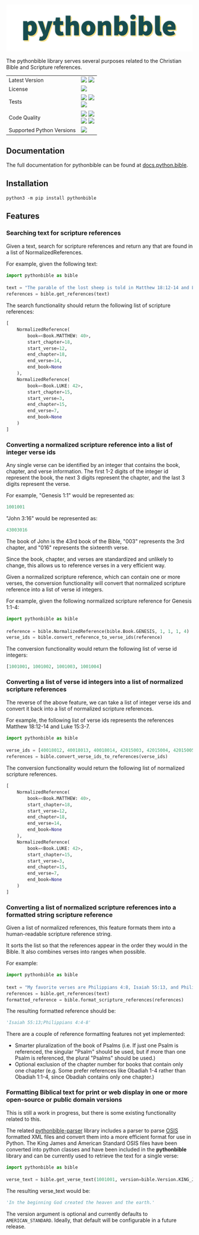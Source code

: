 ![Image](pythonbible.png)

The pythonbible library serves several purposes related to the Christian Bible and Scripture references.

<table>
    <tr>
        <td>Latest Version</td>
        <td>
            <a href="https://pypi.org/project/pythonbible/"><img src="https://img.shields.io/pypi/v/pythonbible?color=gold&logo=pypi&logoColor=lightgray"></a>
            <img src="https://img.shields.io/pypi/dm/pythonbible?color=gold">
        </td>
    </tr>
    <tr>
        <td>License</td>
        <td><a href="https://opensource.org/licenses/MIT"><img src="https://img.shields.io/badge/license-MIT-orange.svg"></a></td>
    </tr>
    <tr>
        <td>Tests</td>
        <td>
            <img src="https://github.com/avendesora/pythonbible/actions/workflows/tests.yml/badge.svg">
            <img src="https://github.com/avendesora/pythonbible/actions/workflows/python-package.yml/badge.svg"><br/>
            <a href="https://www.codacy.com/gh/avendesora/pythonbible/dashboard?utm_source=github.com&utm_medium=referral&utm_content=avendesora/pythonbible&utm_campaign=Badge_Coverage"><img src="https://app.codacy.com/project/badge/Coverage/dc1333c64b434f7bb813d08750462921"></a>
        </td>
    </tr>
    <tr>
        <td>Code Quality</td>
        <td>
            <img src="https://github.com/avendesora/pythonbible/workflows/CodeQL/badge.svg">
            <a href="https://www.codacy.com/gh/avendesora/pythonbible/dashboard?utm_source=github.com&amp;utm_medium=referral&amp;utm_content=avendesora/pythonbible&amp;utm_campaign=Badge_Grade"><img src="https://app.codacy.com/project/badge/Grade/dc1333c64b434f7bb813d08750462921"></a><br/>
            <a href="https://results.pre-commit.ci/latest/github/avendesora/pythonbible/main"><img src="https://results.pre-commit.ci/badge/github/avendesora/pythonbible/main.svg"></a>
            <a href="https://github.com/psf/black"><img src="https://img.shields.io/badge/code%20style-black-000000.svg"></a>
        </td>
    </tr>
    <tr>
        <td>Supported Python Versions</td>
        <td><a href="https://www.python.org/downloads/"><img src="https://img.shields.io/badge/python-3.8%20%7C%203.9%20%7C%203.10%20%7C%203.11%20%7C%203.12-blue?logo=python&logoColor=lightgray"></a></td>
    </tr>
</table>

## Documentation

The full documentation for pythonbible can be found at [docs.python.bible](https://docs.python.bible).

## Installation

```shell script
python3 -m pip install pythonbible
```

## Features

### Searching text for scripture references
Given a text, search for scripture references and return any that are found in a list of NormalizedReferences.

For example, given the following text:

```python
import pythonbible as bible

text = "The parable of the lost sheep is told in Matthew 18:12-14 and Luke 15:3-7."
references = bible.get_references(text)
```

The search functionality should return the following list of scripture references:

```python
[
    NormalizedReference(
        book=<Book.MATTHEW: 40>,
        start_chapter=18,
        start_verse=12,
        end_chapter=18,
        end_verse=14,
        end_book=None
    ),
    NormalizedReference(
        book=<Book.LUKE: 42>,
        start_chapter=15,
        start_verse=3,
        end_chapter=15,
        end_verse=7,
        end_book=None
    )
]
```

### Converting a normalized scripture reference into a list of integer verse ids
Any single verse can be identified by an integer that contains the book, chapter, and verse information.
The first 1-2 digits of the integer id represent the book, the next 3 digits represent the chapter, and the last 3 digits represent the verse.

For example, "Genesis 1:1" would be represented as:

```python
1001001
```

"John 3:16" would be represented as:

```python
43003016
```

The book of John is the 43rd book of the Bible, "003" represents the 3rd chapter, and "016" represents the sixteenth verse.

Since the book, chapter, and verses are standardized and unlikely to change, this allows us to reference verses in a very efficient way.

Given a normalized scripture reference, which can contain one or more verses, the conversion functionality will convert that normalized scripture reference into a list of verse id integers.

For example, given the following normalized scripture reference for Genesis 1:1-4:

```python
import pythonbible as bible

reference = bible.NormalizedReference(bible.Book.GENESIS, 1, 1, 1, 4)
verse_ids = bible.convert_reference_to_verse_ids(reference)
```

The conversion functionality would return the following list of verse id integers:

```python
[1001001, 1001002, 1001003, 1001004]
```

### Converting a list of verse id integers into a list of normalized scripture references
The reverse of the above feature, we can take a list of integer verse ids and convert it back into a list of normalized scripture references.

For example, the following list of verse ids represents the references Matthew 18:12-14 and Luke 15:3-7.

```python
import pythonbible as bible

verse_ids = [40018012, 40018013, 40018014, 42015003, 42015004, 42015005, 42015006, 42015007, ]
references = bible.convert_verse_ids_to_references(verse_ids)
```

The conversion functionality would return the following list of normalized scripture references.

```python
[
    NormalizedReference(
        book=<Book.MATTHEW: 40>,
        start_chapter=18,
        start_verse=12,
        end_chapter=18,
        end_verse=14,
        end_book=None
    ),
    NormalizedReference(
        book=<Book.LUKE: 42>,
        start_chapter=15,
        start_verse=3,
        end_chapter=15,
        end_verse=7,
        end_book=None
    )
]
```

### Converting a list of normalized scripture references into a formatted string scripture reference
Given a list of normalized references, this feature formats them into a human-readable scripture reference string.

It sorts the list so that the references appear in the order they would in the Bible.
It also combines verses into ranges when possible.

For example:

```python
import pythonbible as bible

text = "My favorite verses are Philippians 4:8, Isaiah 55:13, and Philippians 4:4-7."
references = bible.get_references(text)
formatted_reference = bible.format_scripture_references(references)
```

The resulting formatted reference should be:

```python
'Isaiah 55:13;Philippians 4:4-8'
```

There are a couple of reference formatting features not yet implemented:
*   Smarter pluralization of the book of Psalms (i.e. If just one Psalm is referenced, the singular "Psalm" should be used, but if more than one Psalm is referenced, the plural "Psalms" should be used.)
*   Optional exclusion of the chapter number for books that contain only one chapter (e.g. Some prefer references like Obadiah 1-4 rather than Obadiah 1:1-4, since Obadiah contains only one chapter.)

### Formatting Biblical text for print or web display in one or more open-source or public domain versions

This is still a work in progress, but there is some existing functionality related to this.

The related [pythonbible-parser](https://github.com/avendesora/pythonbible-parser/) library includes a parser to parse [OSIS](https://ebible.org/osis/) formatted XML files and convert them into a more efficient format for use in Python. The King James and American Standard OSIS files have been converted into python classes and have been included in the **pythonbible** library and can be currently used to retrieve the text for a single verse:

```python
import pythonbible as bible

verse_text = bible.get_verse_text(1001001, version=bible.Version.KING_JAMES)
```

The resulting verse_text would be:

```python
'In the beginning God created the heaven and the earth.'
```

The version argument is optional and currently defaults to ``AMERICAN_STANDARD``. Ideally, that default will be configurable in a future release.
